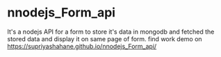 # nnodejs_Form_api

It's a nodejs API for a form to store it's data in mongodb and fetched the stored data and display it on same page of form.
find work demo on  https://supriyashahane.github.io/nnodejs_Form_api/
